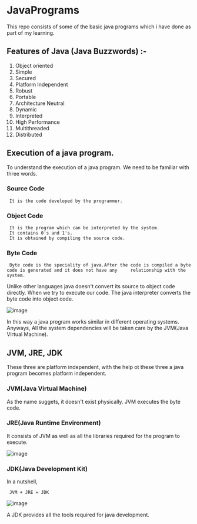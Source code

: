 # JavaPrograms
This repo consists of some of the basic java programs which i have done as part of my learning. 

## Features of Java (Java Buzzwords) :- 
 1) Object oriented 
 2) Simple 
 3) Secured 
 4) Platform Independent 
 5) Robust 
 6) Portable 
 7) Architecture Neutral 
 8) Dynamic 
 9) Interpreted 
 10) High Performance 
 11) Multithreaded 
 12) Distributed 

## Execution of a java program.
 To understand the execution of a java program. We need to be familiar with three words.
 
 ### Source Code 
     It is the code developed by the programmer.
  
 ### Object Code 
     It is the program which can be interpreted by the system.
     It contains 0's and 1's.
     It is obtained by compiling the source code.

 ### Byte Code 
     Byte code is the speciality of java.After the code is compiled a byte code is generated and it does not have any     relationship with the system.

Unlike other languages java doesn't convert its source to object code directly.
When we try to execute our code. The java interpreter converts the byte code into object code.


![image](https://user-images.githubusercontent.com/99969931/182023976-a7625bf1-d952-4408-bf3a-3341da768d8b.png)


In this way a java program works similar in different operating systems.
Anyways, All the system dependencies will be taken care by the JVM(Java Virtual Machine).

## JVM, JRE, JDK

These three are platform independent, with the help ot these three a java program becomes platform independent.

### JVM(Java Virtual Machine)

As the name suggets, it doesn't exist physically.
JVM executes the byte code.

### JRE(Java Runtime Environment)

It consists of JVM as well as all the libraries required for the program to execute.

![image](https://user-images.githubusercontent.com/99969931/182081772-760a9d3f-ee1b-4d42-99de-4d965a1e43a6.png)


### JDK(Java Development Kit)

In a nutshell,

     JVM + JRE = JDK
     
  ![image](https://user-images.githubusercontent.com/99969931/182082358-af467ceb-01a5-4fe7-9c84-70ef20080d90.png)

A JDK provides all the tools required for java development.
